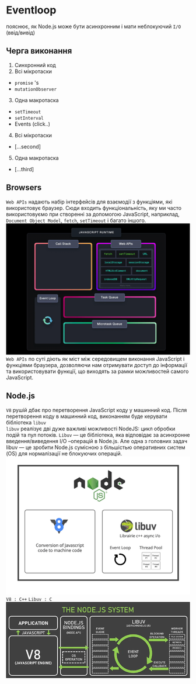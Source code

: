 # Eventloop
пояснює, як Node.js може бути асинхронним і мати неблокуючий `I/O` (ввід/вивід)
## Черга виконання
1.  Синхронний код
2. Всі мікротаски 
- `promise` 's
- `mutationObserver`
3. Одна макротаска 
- `setTimeout` 
- `setInterval`
- Events (click..)
4. Всі мікротаски
- [...second]
5. Одна макротаска
- [...third]
## Browsers
`Web APIs` надають набір інтерфейсів для взаємодії з функціями, які використовує браузер. Сюди входить функціональність, яку ми часто використовуємо при створенні за допомогою JavaScript, наприклад, `Document Object Model`, `fetch`, `setTimeout` і багато іншого.
![Web API Browser](/cheetsheets/assets/web_browser.png)
`Web APIs` по суті діють як міст між середовищем виконання JavaScript і функціями браузера, дозволяючи нам отримувати доступ до інформації та використовувати функції, що виходять за рамки можливостей самого JavaScript.

## Node.js
`V8` рушій дбає про перетворення JavaScript коду у машинний код. Після перетворення коду в машинний код, виконанням буде керувати бібліотека `libuv`<br>
`libuv` реалізує дві дуже важливі можливості NodeJS: цикл обробки подій та пул потоків. `Libuv` — це бібліотека, яка відповідає за  асинхронне введення/виведення I/O –операцій в Node.js. Але одна з головних задач libuv — це зробити Node.js сумісною з більшістью оперативних систем (OS) для нормалізації не блокуючих операцій. 
![Node.js](/cheetsheets/assets/nodejs.png)
`V8 : C++` `Libuv : C`
![Node.js system](/cheetsheets/assets/nodejs_system.webp)